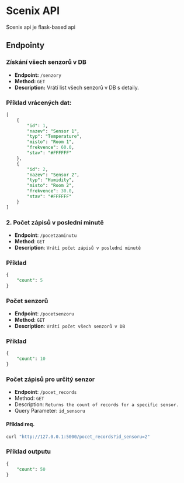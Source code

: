 # Scenix API

Scenix api je flask-based api

## Endpointy


### Získání všech senzorů v DB

- **Endpoint:** `/senzory`
- **Method:** `GET`
- **Description:** Vrátí list všech senzorů v DB s detaily.

### Příklad vrácených dat:

```sql
[
    {
        "id": 1,
        "nazev": "Sensor 1",
        "typ": "Temperature",
        "misto": "Room 1",
        "frekvence": 60.0,
        "stav": "#FFFFFF"
    },
    {
        "id": 2,
        "nazev": "Sensor 2",
        "typ": "Humidity",
        "misto": "Room 2",
        "frekvence": 30.0,
        "stav": "#FFFFFF"
    }
]
```

### 2. Počet zápisů v poslední minutě

- **Endpoint**: ``/pocetzaminutu``
- **Method**: ``GET``
- **Description**: ``Vrátí počet zápisů v poslední minutě``

### Příklad

```sql
{
    "count": 5
}
```

### Počet senzorů

- **Endpoint**: ``/pocetsenzoru``
- **Method**: ``GET``
- **Description**: ``Vrátí počet všech senzorů v DB``

### Příklad

```sql
{
    "count": 10
}
```


### Počet zápisů pro určitý senzor

- **Endpoint**: ```/pocet_records```
- Method: `GET`
- Description: `Returns the count of records for a specific sensor.`
- Query Parameter: `id_sensoru`

#### Příklad req.
```sh
curl "http://127.0.0.1:5000/pocet_records?id_sensoru=2"
```

### Příklad outputu

```sql
{
    "count": 50
}
```